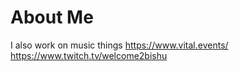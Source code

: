 # About Me

I also work on music things 
https://www.vital.events/
https://www.twitch.tv/welcome2bishu

